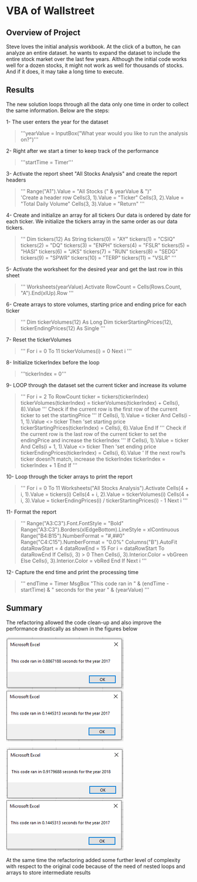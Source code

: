 # VBA of Wallstreet

## Overview of Project
Steve loves the initial analysis workbook. At the click of a button, he can analyze an entire dataset. he wants to expand the dataset to include the entire stock market over the last few years. Although the initial code works well for a dozen stocks, it might not work as well for thousands of stocks. And if it does, it may take a long time to execute.

## Results
The new solution loops through all the data only one time in order to collect the same information.
Below are the steps:

1- The user enters the year for the dataset
>'''yearValue = InputBox("What year would you like to run the analysis on?")'''

2- Right after we start a timer to keep track of the performance
>'''startTime = Timer'''

3- Activate the report sheet "All Stocks Analysis" and create the report headers
>'''
    Range("A1").Value = "All Stocks (" & yearValue & ")"  
    'Create a header row
    Cells(3, 1).Value = "Ticker"
    Cells(3, 2).Value = "Total Daily Volume"
    Cells(3, 3).Value = "Return"
'''

4- Create and initialize an array for all tickers
Our data is ordered by date for each ticker. 
We initialize the tickers array in the same order as our data tickers.
>'''
    Dim tickers(12) As String
    tickers(0) = "AY"
    tickers(1) = "CSIQ"
    tickers(2) = "DQ"
    tickers(3) = "ENPH"
    tickers(4) = "FSLR"
    tickers(5) = "HASI"
    tickers(6) = "JKS"
    tickers(7) = "RUN"
    tickers(8) = "SEDG"
    tickers(9) = "SPWR"
    tickers(10) = "TERP"
    tickers(11) = "VSLR"
'''

5- Activate the worksheet for the desired year and get the last row in this sheet
>'''
    Worksheets(yearValue).Activate
    RowCount = Cells(Rows.Count, "A").End(xlUp).Row
'''

6- Create arrays to store volumes, starting price and ending price for each ticker
>'''
    Dim tickerVolumes(12) As Long
    Dim tickerStartingPrices(12), tickerEndingPrices(12) As Single
'''

7- Reset the tickerVolumes
>'''
    For i = 0 To 11
        tickerVolumes(i) = 0
    Next i
'''

8- Initialize tickerIndex before the loop
>'''tickerIndex = 0'''

9- LOOP through the dataset set the current ticker and increase its volume
> '''
    For i = 2 To RowCount
        ticker = tickers(tickerIndex)
        tickerVolumes(tickerIndex) = tickerVolumes(tickerIndex) + Cells(i, 8).Value
        '''
Check if the current row is the first row of the current ticker to set the startingPrice
'''
        If Cells(i, 1).Value = ticker And Cells(i - 1, 1).Value <> ticker Then
            'set starting price
            tickerStartingPrices(tickerIndex) = Cells(i, 6).Value
        End If
'''
Check if the current row is the last row of the current ticker to set the endingPrice and increase the tickerIndex
'''
           If Cells(i, 1).Value = ticker And Cells(i + 1, 1).Value <> ticker Then
                'set ending price
                tickerEndingPrices(tickerIndex) = Cells(i, 6).Value
                ' If the next row?s ticker doesn?t match, increase the tickerIndex
                tickerIndex = tickerIndex + 1
            End If
''' 

10- Loop through the ticker arrays to print the report
>'''
    For i = 0 To 11
        Worksheets("All Stocks Analysis").Activate
        Cells(4 + i, 1).Value = tickers(i)
        Cells(4 + i, 2).Value = tickerVolumes(i)
        Cells(4 + i, 3).Value = tickerEndingPrices(i) / tickerStartingPrices(i) - 1
    Next i
'''

11- Format the report
>'''
    Range("A3:C3").Font.FontStyle = "Bold"
    Range("A3:C3").Borders(xlEdgeBottom).LineStyle = xlContinuous
    Range("B4:B15").NumberFormat = "#,##0"
    Range("C4:C15").NumberFormat = "0.0%"
    Columns("B").AutoFit
    dataRowStart = 4
    dataRowEnd = 15
    For i = dataRowStart To dataRowEnd
        If Cells(i, 3) > 0 Then
            Cells(i, 3).Interior.Color = vbGreen
        Else
            Cells(i, 3).Interior.Color = vbRed
        End If
    Next i
'''

12- Capture the end time and print the processing time
>'''
    endTime = Timer
    MsgBox "This code ran in " & (endTime - startTime) & " seconds for the year " & (yearValue)
'''


## Summary
The refactoring allowed the code clean-up and also improve the performance drastically as shown in the figures below

![processing time for 2017 before refactoring](Resources/2017_OldCode.png)
![processing time for 2017 after refactoring](Resources/VBA_Challenge_2017.png)


![processing time for 2018 before refactoring](Resources/2018_OldCode.png)
![processing time for 2017 after refactoring](Resources/VBA_Challenge_2017.png)

At the same time the refactoring added some further level of complexity with respect to the original code because of the need of nested loops and arrays to store intermediate results